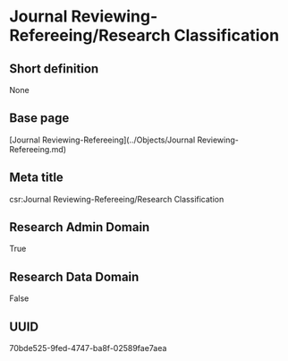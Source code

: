 # Journal Reviewing-Refereeing/Research Classification
## Short definition
None
## Base page
[Journal Reviewing-Refereeing](../Objects/Journal Reviewing-Refereeing.md)
## Meta title
csr:Journal Reviewing-Refereeing/Research Classification
## Research Admin Domain
True
## Research Data Domain
False
## UUID
70bde525-9fed-4747-ba8f-02589fae7aea
